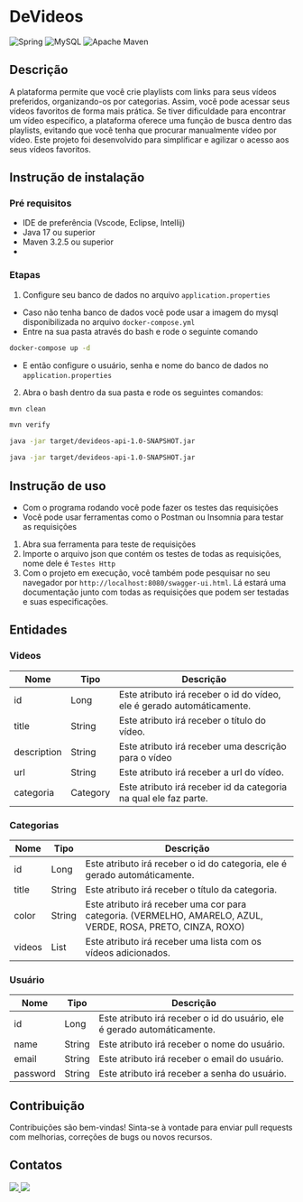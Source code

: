 # DeVideos
![Spring](https://img.shields.io/badge/spring-%236DB33F.svg?style=for-the-badge&logo=spring&logoColor=white)
![MySQL](https://img.shields.io/badge/mysql-4479A1.svg?style=for-the-badge&logo=mysql&logoColor=white)
![Apache Maven](https://img.shields.io/badge/Apache%20Maven-C71A36?style=for-the-badge&logo=Apache%20Maven&logoColor=white)

## Descrição
A plataforma permite que você crie playlists com links para seus vídeos preferidos, organizando-os por categorias. Assim, você pode acessar seus vídeos favoritos de forma mais prática. Se tiver dificuldade para encontrar um vídeo específico, a plataforma oferece uma função de busca dentro das playlists, evitando que você tenha que procurar manualmente vídeo por vídeo. Este projeto foi desenvolvido para simplificar e agilizar o acesso aos seus vídeos favoritos.

## Instrução de instalação
### Pré requisitos
- IDE de preferência (Vscode, Eclipse, Intellij)
- Java 17 ou superior
- Maven 3.2.5 ou superior
- 
### Etapas
1. Configure seu banco de dados no arquivo `application.properties`
- Caso não tenha banco de dados você pode usar a imagem do mysql disponibilizada no arquivo `docker-compose.yml`
- Entre na sua pasta através do bash e rode o seguinte comando
```bash
docker-compose up -d
```
- E então configure o usuário, senha e nome do banco de dados no `application.properties`

2. Abra o bash dentro da sua pasta e rode os seguintes comandos:
```bash
mvn clean
```
```bash
mvn verify
```
```bash
java -jar target/devideos-api-1.0-SNAPSHOT.jar
```
```bash
java -jar target/devideos-api-1.0-SNAPSHOT.jar
```

## Instrução de uso
- Com o programa rodando você pode fazer os testes das requisições
- Você pode usar ferramentas como o Postman ou Insomnia para testar as requisições
1. Abra sua ferramenta para teste de requisições
2. Importe o arquivo json que contém os testes de todas as requisições, nome dele é `Testes Http`
3. Com o projeto em execução, você também pode pesquisar no seu navegador por `http://localhost:8080/swagger-ui.html`. Lá estará uma documentação junto com todas as requisições que podem ser testadas e suas especificações.
   
## Entidades
### Videos
| Nome | Tipo | Descrição |
| ---- | ---- | --------- |
| id | Long | Este atributo irá receber o id do vídeo, ele é gerado automáticamente. |
| title | String | Este atributo irá receber o título do vídeo. |
| description | String | Este atributo irá receber uma descrição para o vídeo |
| url | String | Este atributo irá receber a url do vídeo. |
| categoria | Category | Este atributo irá receber id da categoria na qual ele faz parte. |


### Categorias
| Nome | Tipo | Descrição |
| ---- | ---- | --------- |
| id | Long | Este atributo irá receber o id do categoria, ele é gerado automáticamente. |
| title | String | Este atributo irá receber o título da categoria. |
| color | String | Este atributo irá receber uma cor para categoria. (VERMELHO, AMARELO, AZUL, VERDE, ROSA, PRETO, CINZA, ROXO) |
| videos | List | Este atributo irá receber uma lista com os vídeos adicionados. |

### Usuário
| Nome | Tipo | Descrição |
| ---- | ---- | --------- |
| id | Long | Este atributo irá receber o id do usuário, ele é gerado automáticamente. |
| name | String | Este atributo irá receber o nome do usuário. |
| email | String | Este atributo irá receber o email do usuário. |
| password | String | Este atributo irá receber a senha do usuário. |

## Contribuição
Contribuições são bem-vindas! Sinta-se à vontade para enviar pull requests com melhorias, correções de bugs ou novos recursos.

## Contatos
<a href = "mailto:luksmnt1101@gmail.com">
  <img src="https://img.shields.io/badge/-Gmail-%23333?style=for-the-badge&logo=gmail&logoColor=white" target="_blank">
</a>
<a href="https://www.linkedin.com/in/lucas-morais-152672219/" target="_blank">
  <img src="https://img.shields.io/badge/-LinkedIn-%230077B5?style=for-the-badge&logo=linkedin&logoColor=white" target="_blank">
</a>
